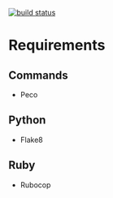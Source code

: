 [![build status](http://ci.topotal.com/projects/2/status.png?ref=master)](http://ci.topotal.com/projects/2?ref=master)

# Requirements

## Commands

- Peco

## Python

- Flake8

## Ruby

- Rubocop
